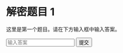 # 解密题目 1

这里是第一个题目。请在下方输入框中输入答案。

<form action="answer1.html">
  <input type="text" name="answer" placeholder="输入答案">
  <input type="submit" value="提交">
</form>
